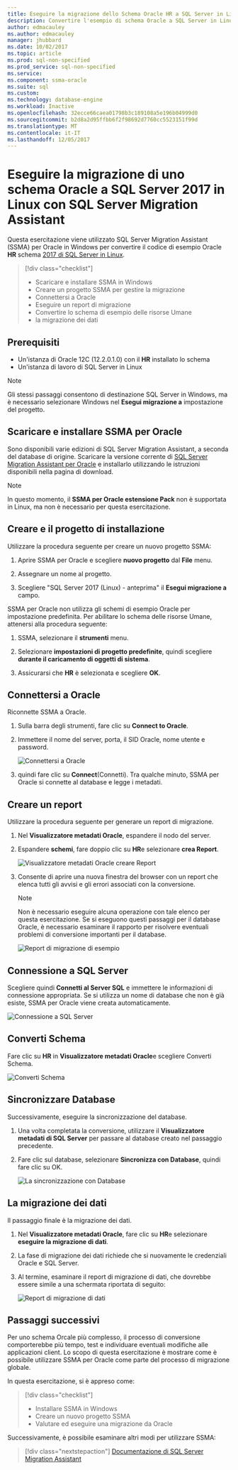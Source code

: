 ```yaml
---
title: Eseguire la migrazione dello Schema Oracle HR a SQL Server in Linux | Documenti Microsoft
description: Convertire l'esempio di schema Oracle a SQL Server in Linux
author: edmacauley
ms.author: edmacauley
manager: jhubbard
ms.date: 10/02/2017
ms.topic: article
ms.prod: sql-non-specified
ms.prod_service: sql-non-specified
ms.service: 
ms.component: ssma-oracle
ms.suite: sql
ms.custom: 
ms.technology: database-engine
ms.workload: Inactive
ms.openlocfilehash: 32ecce66caea01798b3c189108a5e196b04999d0
ms.sourcegitcommit: b2d8a2d95ffbb6f2f98692d7760cc5523151f99d
ms.translationtype: MT
ms.contentlocale: it-IT
ms.lasthandoff: 12/05/2017
---
```

# <a name="migrate-an-oracle-schema-to-sql-server-2017-on-linux-with-the-sql-server-migration-assistant"></a>Eseguire la migrazione di uno schema Oracle a SQL Server 2017 in Linux con SQL Server Migration Assistant

Questa esercitazione viene utilizzato SQL Server Migration Assistant (SSMA) per Oracle in Windows per convertire il codice di esempio Oracle **HR** schema [2017 di SQL Server in Linux](../../linux/sql-server-linux-overview.md).

> [!div class="checklist"]
> * Scaricare e installare SSMA in Windows
> * Creare un progetto SSMA per gestire la migrazione
> * Connettersi a Oracle
> * Eseguire un report di migrazione
> * Convertire lo schema di esempio delle risorse Umane
> * la migrazione dei dati

## <a name="prerequisites"></a>Prerequisiti

- Un'istanza di Oracle 12C (12.2.0.1.0) con il **HR** installato lo schema
- Un'istanza di lavoro di SQL Server in Linux

> [!NOTE]
> Gli stessi passaggi consentono di destinazione SQL Server in Windows, ma è necessario selezionare Windows nel **Esegui migrazione a** impostazione del progetto.

## <a name="download-and-install-ssma-for-oracle"></a>Scaricare e installare SSMA per Oracle

Sono disponibili varie edizioni di SQL Server Migration Assistant, a seconda del database di origine.  Scaricare la versione corrente di [SQL Server Migration Assistant per Oracle](http://aka.ms/ssmafororacle) e installarlo utilizzando le istruzioni disponibili nella pagina di download.

> [!NOTE]
> In questo momento, il **SSMA per Oracle estensione Pack** non è supportata in Linux, ma non è necessario per questa esercitazione.

## <a name="create-and-set-up-project"></a>Creare e il progetto di installazione

Utilizzare la procedura seguente per creare un nuovo progetto SSMA:

1. Aprire SSMA per Oracle e scegliere **nuovo progetto** dal **File** menu.

1. Assegnare un nome al progetto.

1. Scegliere "SQL Server 2017 (Linux) - anteprima" il **Esegui migrazione a** campo.

SSMA per Oracle non utilizza gli schemi di esempio Oracle per impostazione predefinita. Per abilitare lo schema delle risorse Umane, attenersi alla procedura seguente:

1. SSMA, selezionare il **strumenti** menu.

1. Selezionare **impostazioni di progetto predefinite**, quindi scegliere **durante il caricamento di oggetti di sistema**.

1. Assicurarsi che **HR** è selezionata e scegliere **OK**.

## <a name="connect-to-oracle"></a>Connettersi a Oracle

Riconnette SSMA a Oracle.

1. Sulla barra degli strumenti, fare clic su **Connect to Oracle**.

1. Immettere il nome del server, porta, il SID Oracle, nome utente e password.

   ![Connettersi a Oracle](./media/sql-server-linux-convert-from-oracle/ConnectToOracle.png)

1. quindi fare clic su **Connect**(Connetti). Tra qualche minuto, SSMA per Oracle si connette al database e legge i metadati.

## <a name="create-a-report"></a>Creare un report

Utilizzare la procedura seguente per generare un report di migrazione.

1. Nel **Visualizzatore metadati Oracle**, espandere il nodo del server.

1. Espandere **schemi**, fare doppio clic su **HR**e selezionare **crea Report**.

   ![Visualizzatore metadati Oracle creare Report](./media/sql-server-linux-convert-from-oracle/CreateReport.png)

1. Consente di aprire una nuova finestra del browser con un report che elenca tutti gli avvisi e gli errori associati con la conversione.

   > [!NOTE]
   > Non è necessario eseguire alcuna operazione con tale elenco per questa esercitazione. Se si eseguono questi passaggi per il database Oracle, è necessario esaminare il rapporto per risolvere eventuali problemi di conversione importanti per il database.

   ![Report di migrazione di esempio](./media/sql-server-linux-convert-from-oracle/SSMAReport.png)

## <a name="connect-to-sql-server"></a>Connessione a SQL Server

Scegliere quindi **Connetti al Server SQL** e immettere le informazioni di connessione appropriata.  Se si utilizza un nome di database che non è già esiste, SSMA per Oracle viene creata automaticamente.

![Connessione a SQL Server](./media/sql-server-linux-convert-from-oracle/ConnectToSQLServer.png)

## <a name="convert-schema"></a>Converti Schema

Fare clic su **HR** in **Visualizzatore metadati Oracle**e scegliere Converti Schema.

![Converti Schema](./media/sql-server-linux-convert-from-oracle/ConvertSchema.png)

## <a name="synchronize-database"></a>Sincronizzare Database

Successivamente, eseguire la sincronizzazione del database.

1. Una volta completata la conversione, utilizzare il **Visualizzatore metadati di SQL Server** per passare al database creato nel passaggio precedente.

1. Fare clic sul database, selezionare **Sincronizza con Database**, quindi fare clic su OK.

   ![La sincronizzazione con Database](./media/sql-server-linux-convert-from-oracle/SynchronizeWithDatabase.png)

## <a name="migrate-data"></a>La migrazione dei dati

Il passaggio finale è la migrazione dei dati.

1. Nel **Visualizzatore metadati Oracle**, fare clic su **HR**e selezionare **eseguire la migrazione di dati**.

1. La fase di migrazione dei dati richiede che si nuovamente le credenziali Oracle e SQL Server.

1. Al termine, esaminare il report di migrazione di dati, che dovrebbe essere simile a una schermata riportata di seguito:

   ![Report di migrazione di dati](./media/sql-server-linux-convert-from-oracle/DataMigrationReport.png)

## <a name="next-steps"></a>Passaggi successivi

Per uno schema Orcale più complesso, il processo di conversione comporterebbe più tempo, test e individuare eventuali modifiche alle applicazioni client. Lo scopo di questa esercitazione è mostrare come è possibile utilizzare SSMA per Oracle come parte del processo di migrazione globale.

In questa esercitazione, si è appreso come:
> [!div class="checklist"]
> * Installare SSMA in Windows
> * Creare un nuovo progetto SSMA
> * Valutare ed eseguire una migrazione da Oracle

Successivamente, è possibile esaminare altri modi per utilizzare SSMA:

> [!div class="nextstepaction"]
>[Documentazione di SQL Server Migration Assistant](../sql-server-migration-assistant.md)

